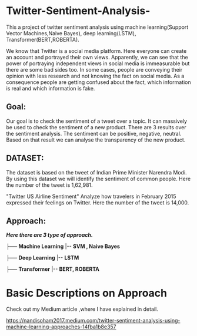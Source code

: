 # Twitter-Sentiment-Analysis-
This a project of twitter sentiment analysis using machine learning(Support Vector Machines,Naive Bayes), deep learning(LSTM), Transformer(BERT,ROBERTA).

We know that Twitter is a social media platform. Here everyone can create an account and portrayed their own views. Apparently, we can see that the power of portraying independent views in social media is immeasurable but there are some bad sides too. In some cases, people are conveying their opinion with less research and not knowing the fact on social media. As a consequence people are getting confused about the fact, which information is real and which information is fake.


Goal:
-----

Our goal is to check the sentiment of a tweet over a topic. It can massively be used to check the sentiment of a new product. There are 3 results over the sentiment analysis. The sentiment can be positive, negative, neutral. Based on that result we can analyse the transparency of the new product.


DATASET:
----
The dataset is based on the tweet of Indian Prime Minister Narendra Modi. By using this dataset we will identify the sentiment of common people. Here the number of the tweet is 1,62,981.

"Twitter US Airline Sentiment" Analyze how travelers in February 2015 expressed their feelings on Twitter. Here the number of the tweet is 14,000.

Approach:
----
**_Here there are 3 type of approach._**

├──  **Machine Learning** |-- **SVM , Naive Bayes**

├── **Deep Learning** |-- **LSTM**

├── **Transformer** |-- **BERT, ROBERTA**


# Basic Descriptions on Approach

































Check out my Medium article ,where I have explained in detail.

https://nandisoham2017.medium.com/twitter-sentiment-analysis-using-machine-learning-approaches-14fba1b8e357
